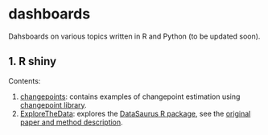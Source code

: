 # dashboards
Dahsboards on various topics written in R and Python (to be updated soon).


## 1. R shiny

Contents: 

1. [changepoints](https://alxndrdiaz.shinyapps.io/changepoints/): contains examples of changepoint estimation using [changepoint library](https://github.com/rkillick/changepoint).
2. [ExploreTheData](https://alxndrdiaz.shinyapps.io/ExploreTheDataSaurus/): explores the [DataSaurus R package](DataSaurus), see the [original paper and method description](https://www.autodesk.com/research/publications/same-stats-different-graphs). 
